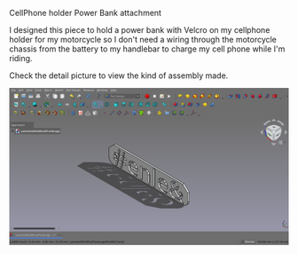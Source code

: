 CellPhone holder Power Bank attachment

I designed this piece to hold a power bank with Velcro on my cellphone holder for my motorcycle
so I don't need a wiring through the motorcycle chassis from the battery to my handlebar to charge my cell phone while I'm riding.

Check the detail picture to view the kind of assembly made.

![alt text](https://github.com/Imejpul/3DPrinting/blob/main/16_FuelTankLogoSR/SR250FuelTankLogo.png "FreeCad View")
